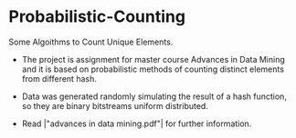 # Probabilistic-Counting
Some Algoithms to Count Unique Elements.

- The project is assignment for master course Advances in Data Mining and it is based on probabilistic methods of counting distinct elements from different hash. 

- Data was generated randomly simulating the result of a hash function, so they are binary bitstreams uniform distributed.

- Read |"advances in data mining.pdf"| for further information.
